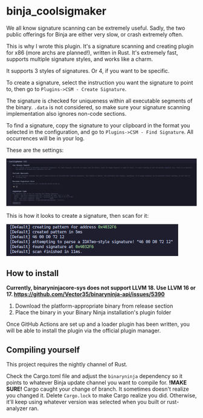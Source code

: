 # binja_coolsigmaker

We all know signature scanning can be extremely useful. Sadly, the two public offerings for Binja are either very slow, or crash extremely often.

This is why I wrote this plugin. It's a signature scanning and creating plugin for x86 (more archs are planned!), written in Rust. It's extremely fast, supports multiple signature styles, and works like a charm.

It supports 3 styles of signatures. Or 4, if you want to be specific.

To create a signature, select the instruction you want the signature to point to, then go to `Plugins->CSM - Create Signature`.

The signature is checked for uniqueness within all executable segments of the binary. `.data` is not considered, so make sure your signature scanning implementation also ignores non-code sections.

To find a signature, copy the signature to your clipboard in the format you selected in the configuration, and go to `Plugins->CSM - Find Signature`. All occurrences will be in your log.

These are the settings:

![settings](settings.png)

This is how it looks to create a signature, then scan for it:

![pattern creation and scanning](sig.png)

## How to install

**Currently, binaryninjacore-sys does not support LLVM 18. Use LLVM 16 or 17. https://github.com/Vector35/binaryninja-api/issues/5390**

1. Download the platform-appropriate binary from release section
2. Place the binary in your Binary Ninja installation's plugin folder

Once GitHub Actions are set up and a loader plugin has been written, you will be able to install the plugin via the official plugin manager.

## Compiling yourself

This project requires the nightly channel of Rust.

Check the Cargo.toml file and adjust the `binaryninja` dependency so it points to whatever Binja update channel you want to compile for. __!MAKE SURE!__ Cargo caught your change of branch. It sometimes doesn't realize you changed it. Delete `Cargo.lock` to make Cargo realize you did. Otherwise, it'll keep using whatever version was selected when you built or rust-analyzer ran.
